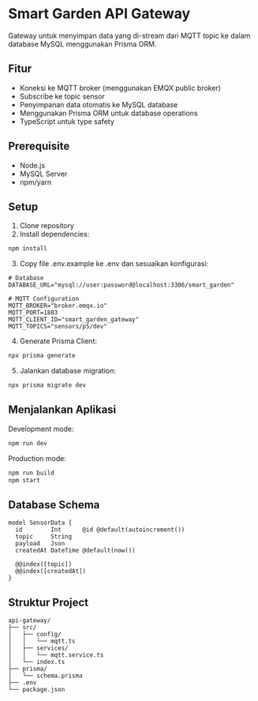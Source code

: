 # Smart Garden API Gateway

Gateway untuk menyimpan data yang di-stream dari MQTT topic ke dalam database MySQL menggunakan Prisma ORM.

## Fitur

- Koneksi ke MQTT broker (menggunakan EMQX public broker)
- Subscribe ke topic sensor
- Penyimpanan data otomatis ke MySQL database
- Menggunakan Prisma ORM untuk database operations
- TypeScript untuk type safety

## Prerequisite

- Node.js
- MySQL Server
- npm/yarn

## Setup

1. Clone repository
2. Install dependencies:
```bash
npm install
```

3. Copy file .env.example ke .env dan sesuaikan konfigurasi:
```env
# Database
DATABASE_URL="mysql://user:password@localhost:3306/smart_garden"

# MQTT Configuration
MQTT_BROKER="broker.emqx.io"
MQTT_PORT=1883
MQTT_CLIENT_ID="smart_garden_gateway"
MQTT_TOPICS="sensors/p5/dev"
```

4. Generate Prisma Client:
```bash
npx prisma generate
```

5. Jalankan database migration:
```bash
npx prisma migrate dev
```

## Menjalankan Aplikasi

Development mode:
```bash
npm run dev
```

Production mode:
```bash
npm run build
npm start
```

## Database Schema

```prisma
model SensorData {
  id        Int      @id @default(autoincrement())
  topic     String
  payload   Json
  createdAt DateTime @default(now())

  @@index([topic])
  @@index([createdAt])
}
```

## Struktur Project

```
api-gateway/
├── src/
│   ├── config/
│   │   └── mqtt.ts
│   ├── services/
│   │   └── mqtt.service.ts
│   └── index.ts
├── prisma/
│   └── schema.prisma
├── .env
└── package.json
